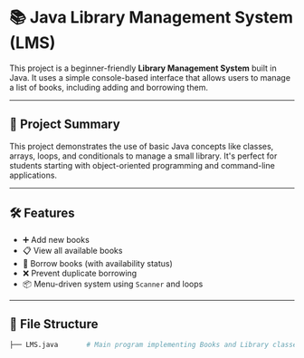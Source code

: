 # 📚 Java Library Management System (LMS)

This project is a beginner-friendly **Library Management System** built in Java. It uses a simple console-based interface that allows users to manage a list of books, including adding and borrowing them.

---

## 🧠 Project Summary

This project demonstrates the use of basic Java concepts like classes, arrays, loops, and conditionals to manage a small library. It's perfect for students starting with object-oriented programming and command-line applications.

---

## 🛠️ Features

- ➕ Add new books
- 📋 View all available books
- 🙋 Borrow books (with availability status)
- ❌ Prevent duplicate borrowing
- 📦 Menu-driven system using `Scanner` and loops

---

## 📂 File Structure

```bash
├── LMS.java       # Main program implementing Books and Library classes
